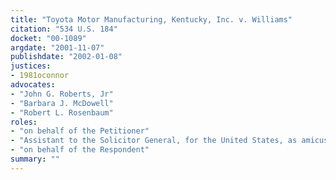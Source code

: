 ```yaml
---
title: "Toyota Motor Manufacturing, Kentucky, Inc. v. Williams"
citation: "534 U.S. 184"
docket: "00-1089"
argdate: "2001-11-07"
publishdate: "2002-01-08"
justices:
- 1981oconnor
advocates:
- "John G. Roberts, Jr"
- "Barbara J. McDowell"
- "Robert L. Rosenbaum"
roles:
- "on behalf of the Petitioner"
- "Assistant to the Solicitor General, for the United States, as amicus curiae"
- "on behalf of the Respondent"
summary: ""
---
```


